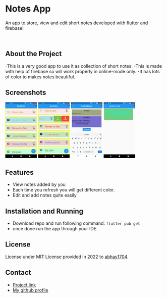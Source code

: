   <h1>Notes App</h1>
  
  <p>
    An app to store, view and edit short notes developed with flutter and firebase! 
  </p>
  
<br />

## About the Project
-This is a very good app to use it as collection of short notes.
-This is made with help of firebase so will work properly in online-mode only.
-It has lots of color to makes notes beautiful.

##  Screenshots

  <img src="https://github.com/abhay1704/notes_keeper/blob/master/android/app/src/main/res/screenshots/Screenshot_20220331-023528.png" width="100"/>
  <img src="https://github.com/abhay1704/notes_keeper/blob/master/android/app/src/main/res/screenshots/Screenshot_20220331-023628.png" width="100"/>
  <img src="https://github.com/abhay1704/notes_keeper/blob/master/android/app/src/main/res/screenshots/Screenshot_20220331-023659.png" width="100"/>
  <img src="https://github.com/abhay1704/notes_keeper/blob/master/android/app/src/main/res/screenshots/Screenshot_20220331-024409.png" width="100"/>

##  Features

- View notes added by you 
- Each time you refresh you will get different color.
- Edit and add notes quite easily

## Installation and Running

 - Download repo and run following command:
 `flutter pub get`  
 - once done run the app through your IDE.

## License

License under MIT License provided in 2022 to [abhay1704](https://github.com/abhay1704).

## Contact

- [Project link](https://github.com/abhay1704/notes_keeper)
- [My github profile](https://github.com/abhay1704)



